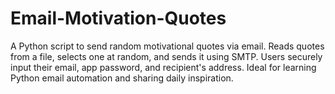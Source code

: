 # Email-Motivation-Quotes
A Python script to send random motivational quotes via email. Reads quotes from a file, selects one at random, and sends it using SMTP. Users securely input their email, app password, and recipient's address. Ideal for learning Python email automation and sharing daily inspiration.
